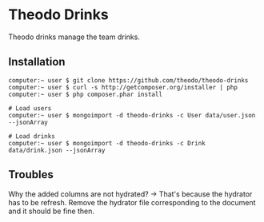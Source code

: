 # Theodo Drinks

Theodo drinks manage the team drinks.

## Installation

    computer:~ user $ git clone https://github.com/theodo/theodo-drinks
    computer:~ user $ curl -s http://getcomposer.org/installer | php
    computer:~ user $ php composer.phar install

    # Load users
    computer:~ user $ mongoimport -d theodo-drinks -c User data/user.json --jsonArray

    # Load drinks
    computer:~ user $ mongoimport -d theodo-drinks -c Drink data/drink.json --jsonArray

## Troubles

Why the added columns are not hydrated?
-> That's because the hydrator has to be refresh. Remove the hydrator file corresponding to the document and it should be fine then.
